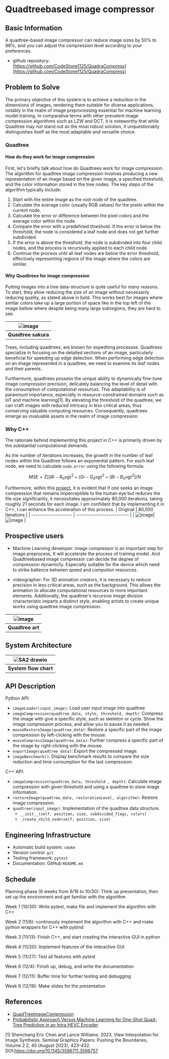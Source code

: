 # Quadtreebased image compressor 
## Basic Information

A quadtree-based image compressor can reduce image sizes by 50% to 98%,
and you can adjust the compression level according to your preferences.

* github repository: [https://github.com/CodeStone1125/QuadraCompress](https://github.com/CodeStone1125/QuadraCompress)

## Problem to Solve

The primary objective of this system is to achieve a reduction in the
dimensions of images, rendering them suitable for diverse applications,
notably in the realm of image preprocessing essential for machine
learning model training. In comparative terms with other prevalent image
compression algorithms such as LZW and DCT, it is noteworthy that while
Quadtree may not stand out as the most robust solution, it unquestionably
distinguishes itself as the most adaptable and versatile choice.

### Quadtree
#### How do they work for image compression
First, let's briefly talk about how do Quadtrees work for image
compression. The algorithm for quadtree image compression involves producing
a new representation of an image based on the given image, a specified 
threshold, and the color information stored in the tree nodes. 
The key steps of the algorithm typically include: 
1. Start with the entire image as the root node of the quadtree.
2. Calculate the average color (usually RGB values) for the pixels within
    the current node.
3. Calculate the error or difference between the pixel colors and the
   average color within the node.
4. Compare the error with a predefined threshold. If the error is below the
   threshold, the node is considered a leaf node and does not get further subdivided.
5. If the error is above the threshold, the node is subdivided into four child
    nodes, and the process is recursively applied to each child node.
6. Continue the process until all leaf nodes are below the error threshold,
    effectively representing regions of the image where the colors are similar.

#### Why Quadtrees for image compression
Putting images into a tree data-structure is quite useful for many reasons. 
To start, they allow reducing the size of an image without necessarily 
reducing quality, as stated above in bold. This works best for images where 
similar colors take up a large portion of space like in the top left of the
image bellow where despite being many large subregions, they are hard to see.


| ![image](https://github.com/CodeStone1125/nsdhw_23au/assets/72511296/b66ec4a2-0195-419f-b051-3b451d1347cc) | 
|:-----------------------------------:|
| **Quadtree sakura** |

Trees, including quadtrees, are known for expediting processes. Quadtrees 
specialize in focusing on the detailed sections of an image, particularly 
beneficial for speeding up edge detection. When performing edge detection 
on an image represented in a quadtree, we need to examine its leaf nodes and 
their parents.

Furthermore, quadtrees possess the unique ability to dynamically fine-tune 
image compression precision, delicately balancing the level of detail with
the consumption of computational resources. This adaptability is of paramount
importance, especially in resource-constrained domains such as IoT and machine
learning[1]. By elevating the threshold of the quadtree, we can craft images 
with reduced intricacy in less critical areas, thus conserving valuable computing
resources. Consequently, quadtrees emerge as invaluable assets in the realm of 
image compression.

### Why C++
The rationale behind implementing this project in C++ is primarily driven by 
the substantial computational demands.

As the number of iterations increases, the growth in the number of leaf nodes
within the Quadtree follows an exponential pattern. For each leaf node, we need
to calculate `node.error` using the following formula:

$$MSE = Σ[(Ri - R_avg)^2 + (Gi - G_avg)^2 + (Bi - B_avg)^2] / N$$

Furthermore, within this [project](https://github.com/Inspiaaa/QuadTreeImageCompression#readme),
it is evident that if one seeks an image compression
that remains imperceptible to the human eye but reduces the file size significantly,
it necessitates approximately 80,000 iterations, taking roughly 21 seconds for each
image. I am confident that by implementing it in C++, I can enhance the acceleration
of this process.
| Original             | 80,000 Iterations          |
| -------------------- | -------------------------- |
| ![image](https://github.com/CodeStone1125/nsdhw_23au/assets/72511296/0ca3fa48-ad67-4084-87db-f5c820720f32)| ![image](https://github.com/Inspiaaa/QuadTreeImageCompression/blob/master/docs/sunset_80000.jpg) |

## Prospective users

* Machine Learning developer: image compressor is an important step for image preprocess,
   It will accelerate the process of training model. And Quadtreebased image compressor
    can decide the degree of compression dynamiclly. Especially suitable for the device
  which need to strike ballence between speed and compution resources.

* videographer: For 3D animation creators, it is necessary to reduce precision in less
  critical areas, such as the background. This allows the animation to allocate computational
  resources to more important elements. Additionally, the quadtree's recursive image
  division characteristic imparts a distinct style, enabling artists to create unique
   works using quadtree image compression.
  
| ![image](https://github.com/CodeStone1125/nsdhw_23au/assets/72511296/bf6fb00a-38ab-4a33-b07a-215f85d6484e)|
|:-----------------------------------:|
| **Quadtree art** |
  

## System Architecture

|![SA2 drawio](https://github.com/CodeStone1125/nsdhw_23au/assets/72511296/b235b4d8-bfef-4f4d-9e9b-7225d1536116)|
|:-----------------------------------:|
| **System flow chart** |

## API Description

Python API:
* `imageLoader(input_image)`: Load user input image into quadtree
* `imageCompression(quadtree_data, style, threshold, depth)`: Compress the image with give
   a specific style, such as skeleton or cycle. Show the image compression process, and
  allow you to pause it as needed.
* `mouseRestoreImage(quadtree_data)`: Restore a specific part of the image compression by
left-clicking with the mouse.
* `mouseCompressImage(quadtree_data)`: Further compress a specific part of the image by 
right-clicking with the mouse.
* `exportImage(quadtree_data)`: Export the compressed image.
* `imageBenchmark()`: Display benchmark results to compare the size reduction and time 
consumption for the last compression.

C++ API:
* `imageCompression(quadtree_data, threshold , depth)`: Calculate image compression with given threshold
   and using a quadtree to store image information.
* `restoreImage(quadtree_data, restorationLevel, algorithm)`: Restore image compression.
* `quadtree(input_image)`: Implementation of the quadtree data structure.
  *  `__init__(self, position, size, subdivided_flags, colors) `
  *  `_create_child_node(self, position, size) `


## Engineering Infrastructure
* Automatic build system: `cmake`
* Version control: `git`
* Testing framework: `pytest`
* Documentation: GitHub `README.md`

## Schedule

Planning phase (6 weeks from 9/18 to 10/30): Think up presentation, then set up the environment
and get familiar with the algorithm

Week 1 (10/30): Write pytest, make file and implement the algorithm with C++ 

Week 2 (11/6): continously implement the algorithm with C++ and make python wrappers for C++ with pybind

Week 3 (11/13): Finish C++, and start creating the interactive GUI in python

Week 4 (11/20): Implement features of the interactive GUI

Week 5 (11/27): Test all features with pytest

Week 6 (12/4): Finish up, debug, and write the documentation

Week 7 (12/11): Buffer time for further testing and debugging

Week 8 (12/18): Make slides for the presentation

## References

* [QuadTreeImageCompression](https://github.com/Inspiaaa/QuadTreeImageCompression)
* [Probabilistic Approach Versus Machine Learning for One-Shot Quad-Tree Prediction in an Intra HEVC Encoder](https://link.springer.com/article/10.1007/s11265-018-1426-z)

[1]
Shenchang Eric Chen and Lance Williams. 2023. View Interpolation for Image Synthesis. Seminal Graphics Papers: Pushing the Boundaries, Volume 2 2, 45 (August 2023), 423-432. DOI:https://doi.org/10.1145/3596711.3596757
